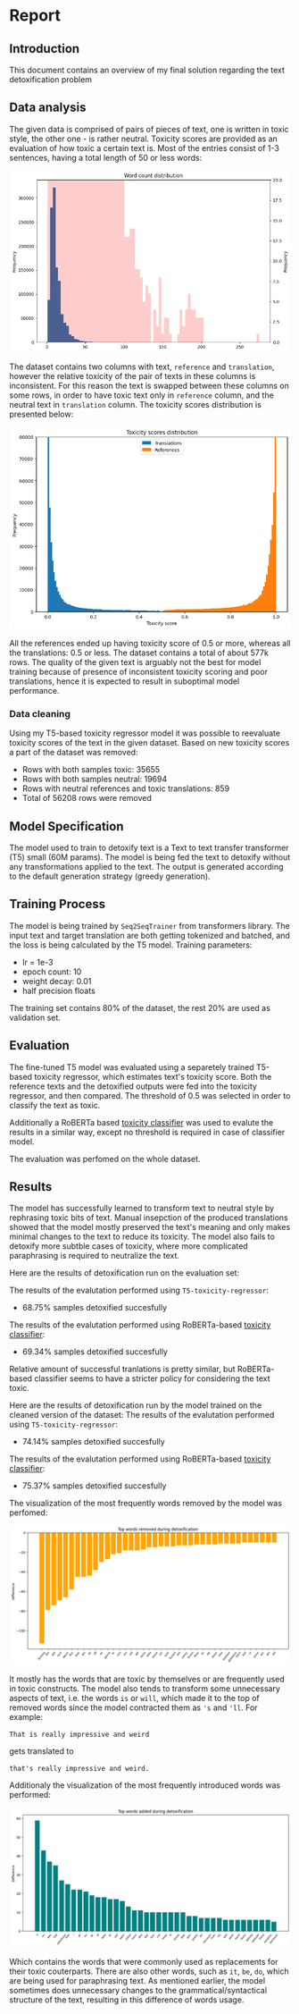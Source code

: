 # Report
## Introduction
This document contains an overview of my final solution regarding the text detoxification problem
## Data analysis
The given data is comprised of pairs of pieces of text, one is written in toxic style, the other one - is rather neutral. Toxicity scores are provided as an evaluation of how toxic a certain text is. Most of the entries consist of 1-3 sentences, having a total length of 50 or less words:


![sentences lengths](figures/sentence_lengths.png "Number of words in the text")

The dataset contains two columns with text, `reference` and `translation`, however the relative toxicity of the pair of texts in these columns is inconsistent. For this reason the text is swapped between these columns on some rows, in order to have toxic text only in `reference` column, and the neutral text in `translation` column. The toxicity scores distribution is presented below:

![toxicity distribution](figures/toxicity_scores.png)

All the references ended up having toxicity score of 0.5 or more, whereas all the translations: 0.5 or less. The dataset contains a total of about 577k rows. The quality of the given text is arguably not the best for model training because of presence of inconsistent toxicity scoring and poor translations, hence it is expected to result in suboptimal model performance.

### Data cleaning
Using my T5-based toxicity regressor model it was possible to reevaluate toxicity scores of the text in the given dataset. Based on new toxicity scores a part of the dataset was removed:
- Rows with both samples toxic: 35655
- Rows with both samples neutral: 19694
- Rows with neutral references and toxic translations: 859
- Total of 56208 rows were removed

## Model Specification
The model used to train to detoxify text is a Text to text transfer transformer (T5) small (60M params). The model is being fed the text to detoxify without any transformations applied to the text. The output is generated according to the default generation strategy (greedy generation).

## Training Process
The model is being trained by `Seq2SeqTrainer` from transformers library. The input text and target translation are both getting tokenized and batched, and the loss is being calculated by the T5 model. Training parameters:
- lr = 1e-3
- epoch count: 10
- weight decay: 0.01
- half precision floats

The training set contains 80% of the dataset, the rest 20% are used as validation set.

## Evaluation
The fine-tuned T5 model was evaluated using a separetely trained T5-based toxicity regressor, which estimates text's toxicity score. Both the reference texts and the detoxified outputs were fed into the toxicity regressor, and then compared. The threshold of 0.5 was selected in order to classify the text as toxic.

Additionally a RoBERTa based [toxicity classifier](https://huggingface.co/s-nlp/roberta_toxicity_classifier) was used to evalute the results in a similar way, except no threshold is required in case of classifier model.

The evaluation was perfomed on the whole dataset.

## Results
The model has successfully learned to transform text to neutral style by rephrasing toxic bits of text. Manual insepction of the produced translations showed that the model mostly preserved the text's meaning and only makes minimal changes to the text to reduce its toxicity. The model also fails to detoxify more subtble cases of toxicity, where more complicated paraphrasing is required to neutralize the text.

Here are the results of detoxification run on the evaluation set:

The results of the evalutation performed using `T5-toxicity-regressor`:
- 68.75% samples detoxified succesfully

The results of the evalutation performed using RoBERTa-based [toxicity classifier](https://huggingface.co/s-nlp/roberta_toxicity_classifier):
- 69.34% samples detoxified succesfully

Relative amount of successful tranlations is pretty similar, but RoBERTa-based classifier seems to have a stricter policy for considering the text toxic.

Here are the results of detoxification run by the model trained on the cleaned version of the dataset:
The results of the evalutation performed using `T5-toxicity-regressor`:
- 74.14% samples detoxified succesfully

The results of the evalutation performed using RoBERTa-based [toxicity classifier](https://huggingface.co/s-nlp/roberta_toxicity_classifier):
- 75.37% samples detoxified succesfully

The visualization of the most frequently words removed by the model was perfomed:

![removed words](figures/removed_words.png)

It mostly has the words that are toxic by themselves or are frequently used in toxic constructs. The model also tends to transform some unnecessary aspects of text, i.e. the words `is` or `will`, which made it to the top of removed words since the model contracted them as `'s` and `'ll`. For example:
```
That is really impressive and weird
```
gets translated to
```
that's really impressive and weird.
```

Additionaly the visualization of the most frequently introduced words was performed:

![added words](figures/added_words.png)

Which contains the words that were commonly used as replacements for their toxic couterparts. There are also other words, such as `it`, `be`, `do`, which are being used for paraphrasing text. As mentioned earlier, the model sometimes does unnecessary changes to the grammatical/syntactical structure of the text, resulting in this difference of words usage.